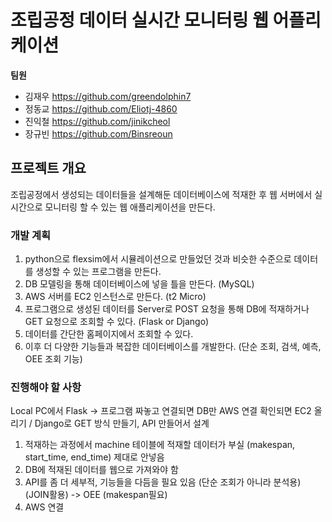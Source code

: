 # 조립공정 데이터 실시간 모니터링 웹 어플리케이션


**팀원** 

+ 김재우 https://github.com/greendolphin7
+ 정동교 https://github.com/Eliotj-4860  
+ 진익철 https://github.com/jinikcheol  
+ 장규빈 https://github.com/Binsreoun  

## 프로젝트 개요

조립공정에서 생성되는 데이터들을 설계해둔 데이터베이스에 적재한 후 웹 서버에서 실시간으로 모니터링 할 수 있는 웹 애플리케이션을 만든다.


### 개발 계획

1. python으로 flexsim에서 시뮬레이션으로 만들었던 것과 비슷한 수준으로 데이터를 생성할 수 있는 프로그램을 만든다.  
2. DB 모델링을 통해 데이터베이스에 넣을 틀을 만든다. (MySQL)  
3. AWS 서버를 EC2 인스턴스로 만든다. (t2 Micro)  
4. 프로그램으로 생성된 데이터를 Server로 POST 요청을 통해 DB에 적재하거나 GET 요청으로 조회할 수 있다. (Flask or Django)  
5. 데이터를 간단한 홈페이지에서 조회할 수 있다.  
6. 이후 더 다양한 기능들과 복잡한 데이터베이스를 개발한다. (단순 조회, 검색, 예측, OEE 조회 기능)


### 진행해야 할 사항

Local PC에서 Flask -> 프로그램 짜놓고 연결되면 DB만 AWS 연결
확인되면 EC2 올리기 / Django로 GET 방식 만들기, API 만들어서 설계

1. 적재하는 과정에서 machine 테이블에 적재할 데이터가 부실 (makespan, start_time, end_time) 제대로 안넣음
2. DB에 적재된 데이터를 웹으로 가져와야 함
3. API를 좀 더 세부적, 기능들을 다듬을 필요 있음 (단순 조회가 아니라 분석용)
(JOIN활용) -> OEE (makespan필요)
4. AWS 연결

